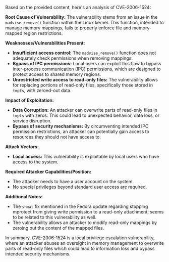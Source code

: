 Based on the provided content, here's an analysis of CVE-2006-1524:

**Root Cause of Vulnerability:**
The vulnerability stems from an issue in the `madvise_remove()` function within the Linux kernel. This function, intended to manage memory mappings, fails to properly enforce file and memory-mapped region restrictions.

**Weaknesses/Vulnerabilities Present:**
- **Insufficient access control:** The `madvise_remove()` function does not adequately check permissions when removing mappings.
- **Bypass of IPC permissions:** Local users can exploit this flaw to bypass inter-process communication (IPC) permissions, which are designed to protect access to shared memory regions.
- **Unrestricted write access to read-only files:** The vulnerability allows for replacing portions of read-only files, specifically those stored in `tmpfs`, with zeroed-out data.

**Impact of Exploitation:**
- **Data Corruption:** An attacker can overwrite parts of read-only files in `tmpfs` with zeros. This could lead to unexpected behavior, data loss, or service disruption.
- **Bypass of security mechanisms:** By circumventing intended IPC permission restrictions, an attacker can potentially gain access to resources they should not have access to.

**Attack Vectors:**
- **Local access:** This vulnerability is exploitable by local users who have access to the system.

**Required Attacker Capabilities/Position:**
- The attacker needs to have a user account on the system.
- No special privileges beyond standard user access are required.

**Additional Notes:**
- The `shmat` fix mentioned in the Fedora update regarding stopping mprotect from giving write permission to a read-only attachment, seems to be related to this vulnerability as well.
- The vulnerability allows an attacker to modify read-only mappings by zeroing out the content of the mapped files.

In summary, CVE-2006-1524 is a local privilege escalation vulnerability, where an attacker abuses an oversight in memory management to overwrite parts of read-only files which could lead to information loss and bypass intended security mechanisms.